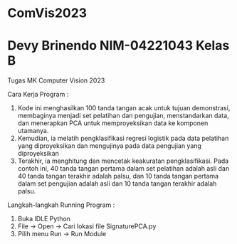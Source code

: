 # ComVis2023
# Devy Brinendo NIM-04221043 Kelas B
Tugas MK Computer Vision 2023

Cara Kerja Program :
1. Kode ini menghasilkan 100 tanda tangan acak untuk tujuan demonstrasi, membaginya menjadi set pelatihan dan pengujian, menstandarkan data, dan menerapkan PCA untuk memproyeksikan data ke komponen utamanya.
2. Kemudian, ia melatih pengklasifikasi regresi logistik pada data pelatihan yang diproyeksikan dan mengujinya pada data pengujian yang diproyeksikan
3. Terakhir, ia menghitung dan mencetak keakuratan pengklasifikasi.
Pada contoh ini, 40 tanda tangan pertama dalam set pelatihan adalah asli dan 40 tanda tangan terakhir adalah palsu, 
dan 10 tanda tangan pertama dalam set pengujian adalah asli dan 10 tanda tangan terakhir adalah palsu.

Langkah-langkah Running Program :
1. Buka IDLE Python
2. File -> Open -> Cari lokasi file SignaturePCA.py
3. Pilih menu Run -> Run Module